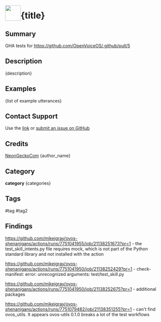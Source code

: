 # <img src='https://0000.us/klatchat/app/files/neon_images/icons/neon_skill.png' card_color="#FF8600" width="50" style="vertical-align:bottom">{title}

## Summary

GHA tests for https://github.com/OpenVoiceOS/.github/pull/5

## Description

{description}

## Examples

{list of example utterances}

## Contact Support

Use the [link](https://neongecko.com/ContactUs) or [submit an issue on GitHub](https://help.github.com/en/articles/creating-an-issue)

## Credits

[NeonGeckoCom](https://github.com/NeonGeckoCom)
{author_name}

## Category

**category** {categories}

## Tags

#tag
#tag2

## Findings

https://github.com/mikejgray/ovos-shenanigans/actions/runs/7751041955/job/21138251673?pr=1 - the test_skill_intents.py file requires mock, which is not part of the Python standard library and not installed with the action

https://github.com/mikejgray/ovos-shenanigans/actions/runs/7751041950/job/21138252429?pr=1 - check-manifest: error: unrecognized arguments: test/test_skill.py

https://github.com/mikejgray/ovos-shenanigans/actions/runs/7751041950/job/21138252675?pr=1 - additional packages

https://github.com/mikejgray/ovos-shenanigans/actions/runs/7751079482/job/21138351255?pr=1 - can't find ovos_utils. It appears ovos-utils 0.1.0 breaks a lot of the test workflows
